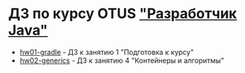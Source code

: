# ДЗ по курсу OTUS ["Разработчик Java"](https://otus.ru/lessons/java-professional/?utm_source=github&utm_medium=free&utm_campaign=otus)

- [hw01-gradle](./hw01-gradle) - ДЗ к занятию 1 "Подготовка к курсу"
- [hw02-generics](./hw02-generics) - ДЗ к занятию 4 "Контейнеры и алгоритмы"